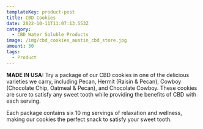 ```yaml
---
templateKey: product-post
title: CBD Cookies
date: 2022-10-11T11:07:13.553Z
category:
  - CBD Water Soluble Products
image: /img/cbd_cookies_austin_cbd_store.jpg
amount: 30
tags:
  - Product
---
```


**MADE IN USA:** Try a package of our CBD cookies in one of the delicious varieties we carry, including Pecan, Hermit (Raisin & Pecan), Cowboy (Chocolate Chip, Oatmeal & Pecan), and Chocolate Cowboy. These cookies are sure to satisfy any sweet tooth while providing the benefits of CBD with each serving.

Each package contains six 10 mg servings of relaxation and wellness, making our cookies the perfect snack to satisfy your sweet tooth.
